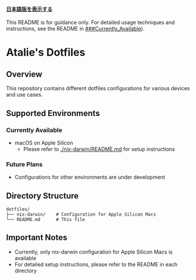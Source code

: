 #### [日本語版を表示する](./README_ja.md)
This README is for guidance only.
For detailed usage techniques and instructions, see the README in [###Currently_Available](#currently-available)).
# Atalie's Dotfiles

## Overview

This repository contains different dotfiles configurations for various devices and use cases.

## Supported Environments

### Currently Available
- macOS on Apple Silicon
  - Please refer to [./nix-darwin/README.md](./nix-darwin/README.md) for setup instructions

### Future Plans
- Configurations for other environments are under development

## Directory Structure

```
dotfiles/
├── nix-darwin/    # Configuration for Apple Silicon Macs
└── README.md      # This file
```

## Important Notes

- Currently, only nix-darwin configuration for Apple Silicon Macs is available
- For detailed setup instructions, please refer to the README in each directory
